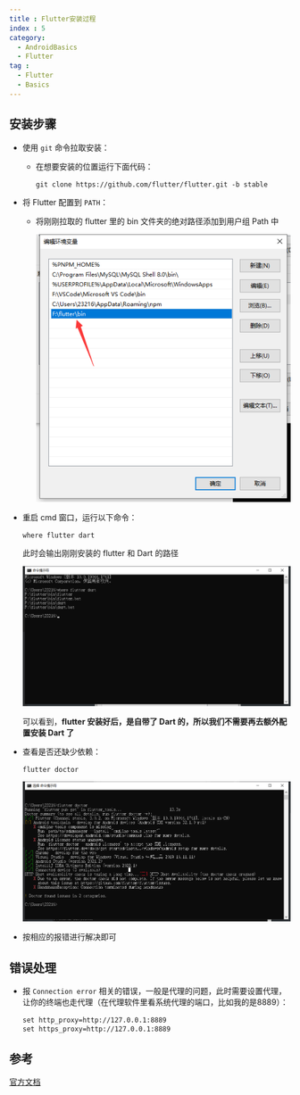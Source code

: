 ```yaml
---
title : Flutter安装过程
index : 5
category:
  - AndroidBasics
  - Flutter
tag :
  - Flutter
  - Basics
---
```


## 安装步骤

- 使用 `git` 命令拉取安装：

  - 在想要安装的位置运行下面代码：

    ```git
    git clone https://github.com/flutter/flutter.git -b stable
    ```

- 将 Flutter 配置到 `PATH`：

  - 将刚刚拉取的 flutter 里的 bin 文件夹的绝对路径添加到用户组 Path 中

    ![image-20220614222047230](https://raw.githubusercontent.com/CoderWDD/myImages/main/blog_images/image-20220614222047230.png)

- 重启 cmd 窗口，运行以下命令：

  ```shell
  where flutter dart
  ```

  此时会输出刚刚安装的 flutter 和 Dart 的路径

  ![image-20220614222230699](https://raw.githubusercontent.com/CoderWDD/myImages/main/blog_images/image-20220614222230699.png)

  可以看到，**flutter 安装好后，是自带了 Dart 的，所以我们不需要再去额外配置安装 Dart 了**

- 查看是否还缺少依赖：

  ```shell
  flutter doctor
  ```

  ![image-20220614222428936](https://raw.githubusercontent.com/CoderWDD/myImages/main/blog_images/image-20220614222428936.png)

- 按相应的报错进行解决即可

## 错误处理

- 报 `Connection error` 相关的错误，一般是代理的问题，此时需要设置代理，让你的终端也走代理（在代理软件里看系统代理的端口，比如我的是8889）：

  ```shell
  set http_proxy=http://127.0.0.1:8889
  set https_proxy=http://127.0.0.1:8889
  ```

## 参考

[官方文档](https://docs.flutter.dev/get-started/install)
